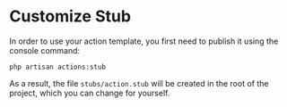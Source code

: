 # Customize Stub

In order to use your action template, you first need to publish it using the console command:

```
php artisan actions:stub
```

As a result, the file `stubs/action.stub` will be created in the root of the project, which you can change for yourself.
